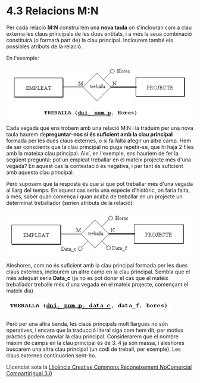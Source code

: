 # 4.3 Relacions M:N

Per cada relació **M:N** construirem una **nova taula** on s'inclouran com a
clau externa les claus principals de les dues entitats, i a més la seua
combinació constituirà (o formarà part de) la clau principal. Inclourem també
els possibles atributs de la relació.

En l'exemple:

![](T3_4_3_1.png)

Cada vegada que ens trobem amb una relació M:N i la traduïm per una nova taula
haurem de**preguntar-nos si és suficient amb la clau principal** formada per
les dues claus externes, o si fa falta afegir un altre camp. Hem de ser
conscients que la clau principal no puga repetir-se, que hi haja 2 files amb
la mateixa clau principal. Així, en l'exemple, ens hauríem de fer la següent
pregunta: pot un empleat treballar en el mateix projecte més d'una vegada? En
aquest cas la contestació és negativa, i per tant és suficient amb aquesta
clau principal.

Però suposem que la resposta és que sí que pot treballar més d'una vegada al
llarg del temps. En aquest cas seria una espècie d'històric, on faria falta, a
més, saber quan comença i quan acaba de treballar en un projecte un determinat
treballador (serien atributs de la relació):

![](T3_4_3_2.png)

  
Aleshores, com no és suficient amb la clau principal formada per les dues
claus externes, inclourem un altre camp en la clau principal. Sembla que el
més adequat seria **Data_c** (ja no es pot donar el cas que el mateix
treballador treballe més d'una vegada en el mateix projecte, començant el
mateix dia)

![](T3_4_3_3.png)

Però per una altra banda, les claus principals molt llargues no són
operatives, i encara que la traducció literal siga com hem dit, per motius
pràctics podem canviar la clau principal. Considerarem que el nombre màxim de
camps en la clau principal és de 3. 4 ja són massa, i aleshores buscarem una
altra clau principal (un codi de treball, per exemple). Les claus externes
continuarien sent-ho.



Llicenciat sota la  [Llicència Creative Commons Reconeixement NoComercial
CompartirIgual 3.0](http://creativecommons.org/licenses/by-nc-sa/3.0/)

